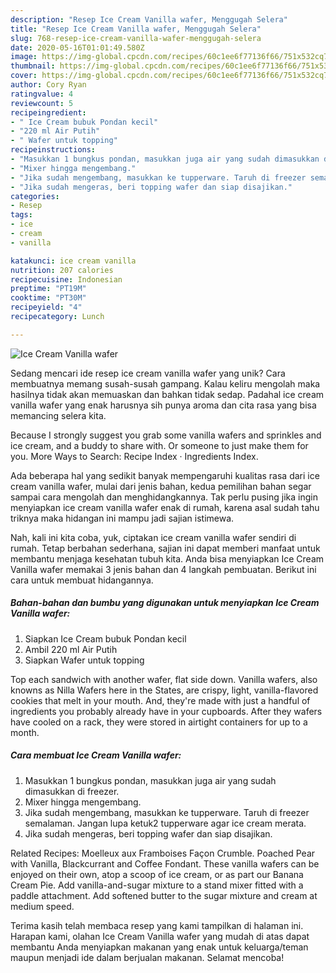 ```yaml
---
description: "Resep Ice Cream Vanilla wafer, Menggugah Selera"
title: "Resep Ice Cream Vanilla wafer, Menggugah Selera"
slug: 768-resep-ice-cream-vanilla-wafer-menggugah-selera
date: 2020-05-16T01:01:49.580Z
image: https://img-global.cpcdn.com/recipes/60c1ee6f77136f66/751x532cq70/ice-cream-vanilla-wafer-foto-resep-utama.jpg
thumbnail: https://img-global.cpcdn.com/recipes/60c1ee6f77136f66/751x532cq70/ice-cream-vanilla-wafer-foto-resep-utama.jpg
cover: https://img-global.cpcdn.com/recipes/60c1ee6f77136f66/751x532cq70/ice-cream-vanilla-wafer-foto-resep-utama.jpg
author: Cory Ryan
ratingvalue: 4
reviewcount: 5
recipeingredient:
- " Ice Cream bubuk Pondan kecil"
- "220 ml Air Putih"
- " Wafer untuk topping"
recipeinstructions:
- "Masukkan 1 bungkus pondan, masukkan juga air yang sudah dimasukkan di freezer."
- "Mixer hingga mengembang."
- "Jika sudah mengembang, masukkan ke tupperware. Taruh di freezer semalaman. Jangan lupa ketuk2 tupperware agar ice cream merata."
- "Jika sudah mengeras, beri topping wafer dan siap disajikan."
categories:
- Resep
tags:
- ice
- cream
- vanilla

katakunci: ice cream vanilla 
nutrition: 207 calories
recipecuisine: Indonesian
preptime: "PT19M"
cooktime: "PT30M"
recipeyield: "4"
recipecategory: Lunch

---
```



![Ice Cream Vanilla wafer](https://img-global.cpcdn.com/recipes/60c1ee6f77136f66/751x532cq70/ice-cream-vanilla-wafer-foto-resep-utama.jpg)

Sedang mencari ide resep ice cream vanilla wafer yang unik? Cara membuatnya memang susah-susah gampang. Kalau keliru mengolah maka hasilnya tidak akan memuaskan dan bahkan tidak sedap. Padahal ice cream vanilla wafer yang enak harusnya sih punya aroma dan cita rasa yang bisa memancing selera kita.

Because I strongly suggest you grab some vanilla wafers and sprinkles and ice cream, and a buddy to share with. Or someone to just make them for you. More Ways to Search: Recipe Index · Ingredients Index.

Ada beberapa hal yang sedikit banyak mempengaruhi kualitas rasa dari ice cream vanilla wafer, mulai dari jenis bahan, kedua pemilihan bahan segar sampai cara mengolah dan menghidangkannya. Tak perlu pusing jika ingin menyiapkan ice cream vanilla wafer enak di rumah, karena asal sudah tahu triknya maka hidangan ini mampu jadi sajian istimewa.


Nah, kali ini kita coba, yuk, ciptakan ice cream vanilla wafer sendiri di rumah. Tetap berbahan sederhana, sajian ini dapat memberi manfaat untuk membantu menjaga kesehatan tubuh kita. Anda bisa menyiapkan Ice Cream Vanilla wafer memakai 3 jenis bahan dan 4 langkah pembuatan. Berikut ini cara untuk membuat hidangannya.

<!--inarticleads1-->

##### Bahan-bahan dan bumbu yang digunakan untuk menyiapkan Ice Cream Vanilla wafer:

1. Siapkan  Ice Cream bubuk Pondan kecil
1. Ambil 220 ml Air Putih
1. Siapkan  Wafer untuk topping


Top each sandwich with another wafer, flat side down. Vanilla wafers, also knowns as Nilla Wafers here in the States, are crispy, light, vanilla-flavored cookies that melt in your mouth. And, they&#39;re made with just a handful of ingredients you probably already have in your cupboards. After they wafers have cooled on a rack, they were stored in airtight containers for up to a month. 

<!--inarticleads2-->

##### Cara membuat Ice Cream Vanilla wafer:

1. Masukkan 1 bungkus pondan, masukkan juga air yang sudah dimasukkan di freezer.
1. Mixer hingga mengembang.
1. Jika sudah mengembang, masukkan ke tupperware. Taruh di freezer semalaman. Jangan lupa ketuk2 tupperware agar ice cream merata.
1. Jika sudah mengeras, beri topping wafer dan siap disajikan.


Related Recipes: Moelleux aux Framboises Façon Crumble. Poached Pear with Vanilla, Blackcurrant and Coffee Fondant. These vanilla wafers can be enjoyed on their own, atop a scoop of ice cream, or as part our Banana Cream Pie. Add vanilla-and-sugar mixture to a stand mixer fitted with a paddle attachment. Add softened butter to the sugar mixture and cream at medium speed. 

Terima kasih telah membaca resep yang kami tampilkan di halaman ini. Harapan kami, olahan Ice Cream Vanilla wafer yang mudah di atas dapat membantu Anda menyiapkan makanan yang enak untuk keluarga/teman maupun menjadi ide dalam berjualan makanan. Selamat mencoba!
